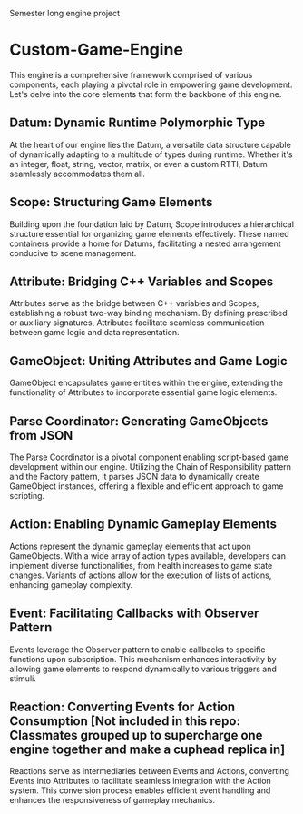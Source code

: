 Semester long engine project

# Custom-Game-Engine

This engine is a comprehensive framework comprised of various components, each playing a pivotal role in empowering game development. Let's delve into the core elements that form the backbone of this engine.

## Datum: Dynamic Runtime Polymorphic Type

At the heart of our engine lies the Datum, a versatile data structure capable of dynamically adapting to a multitude of types during runtime. Whether it's an integer, float, string, vector, matrix, or even a custom RTTI, Datum seamlessly accommodates them all.

## Scope: Structuring Game Elements

Building upon the foundation laid by Datum, Scope introduces a hierarchical structure essential for organizing game elements effectively. These named containers provide a home for Datums, facilitating a nested arrangement conducive to scene management.

## Attribute: Bridging C++ Variables and Scopes

Attributes serve as the bridge between C++ variables and Scopes, establishing a robust two-way binding mechanism. By defining prescribed or auxiliary signatures, Attributes facilitate seamless communication between game logic and data representation.

## GameObject: Uniting Attributes and Game Logic

GameObject encapsulates game entities within the engine, extending the functionality of Attributes to incorporate essential game logic elements.

## Parse Coordinator: Generating GameObjects from JSON

The Parse Coordinator is a pivotal component enabling script-based game development within our engine. Utilizing the Chain of Responsibility pattern and the Factory pattern, it parses JSON data to dynamically create GameObject instances, offering a flexible and efficient approach to game scripting.

## Action: Enabling Dynamic Gameplay Elements

Actions represent the dynamic gameplay elements that act upon GameObjects. With a wide array of action types available, developers can implement diverse functionalities, from health increases to game state changes. Variants of actions allow for the execution of lists of actions, enhancing gameplay complexity.

## Event: Facilitating Callbacks with Observer Pattern

Events leverage the Observer pattern to enable callbacks to specific functions upon subscription. This mechanism enhances interactivity by allowing game elements to respond dynamically to various triggers and stimuli.

## Reaction: Converting Events for Action Consumption [Not included in this repo: Classmates grouped up to supercharge one engine together and make a cuphead replica in]

Reactions serve as intermediaries between Events and Actions, converting Events into Attributes to facilitate seamless integration with the Action system. This conversion process enables efficient event handling and enhances the responsiveness of gameplay mechanics.
